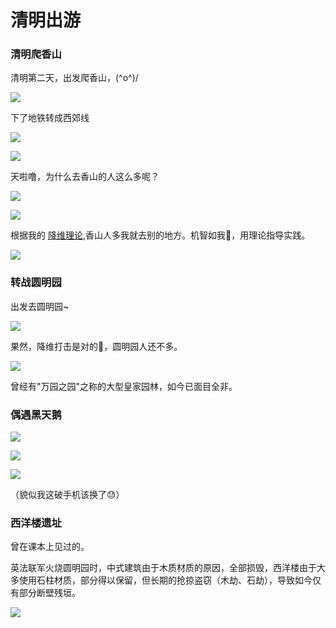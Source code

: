 # 清明出游

### 清明爬香山

清明第二天，出发爬香山，\(^o^)/

![](https://1.z.wiki/images/20220404/73406f1d2b0842368b52b6d75ee7e0bf.png)


下了地铁转成西郊线

![](https://1.z.wiki/images/20220404/554158de6a3b43fc965e12222925f3d1.png)

![](https://1.z.wiki/images/20220404/ada98fee81514e8c826e1a451b7fb9bc.png)


天啦噜，为什么去香山的人这么多呢？

![](https://1.z.wiki/images/20220404/bd215ed8c744487890e7bb7f35677e8c.png)

![](https://2.z.wiki/images/20220404/23953d55461f4031898bf2cbad2ada93.png)

根据我的 [降维理论](https://z.wiki/life/involution.html),香山人多我就去别的地方。机智如我🧐，用理论指导实践。

![](https://2.z.wiki/images/20220404/b68fd905022648578a900124fd2bc953.png)

### 转战圆明园

出发去圆明园~

![](https://2.z.wiki/images/20220404/e3dce0db34b9402984ed0d46264db5f9.png)

果然，降维打击是对的🤩，圆明园人还不多。

![](https://2.z.wiki/images/20220404/510e70480683420c81d209ad2e73279e.png)

曾经有"万园之园"之称的大型皇家园林，如今已面目全非。

### 偶遇黑天鹅

![](https://3.z.wiki/images/20220404/381402601c3649c9808591ffdd00bcb8.png)

![](https://3.z.wiki/images/20220404/62f8da9a8e254bc7a0df74cde32f43be.png)

![](https://3.z.wiki/images/20220404/cb9b0e2c4b5d44d69f118f75938676cf.png)

（貌似我这破手机该换了😓）

### 西洋楼遗址

曾在课本上见过的。

英法联军火烧圆明园时，中式建筑由于木质材质的原因，全部损毁，西洋楼由于大多使用石柱材质，部分得以保留，但长期的抢掠盗窃（木劫、石劫），导致如今仅有部分断壁残垣。



![](https://3.z.wiki/images/20220404/186e449ca43040cfa8a3939ebfb93066.png)



